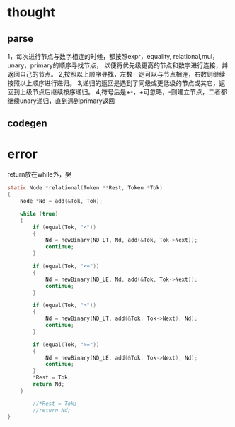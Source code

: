 # thought
## parse
1，每次进行节点与数字相连的时候，都按照expr，equality, relational,mul，unary，primary的顺序寻找节点，
以便将优先级更高的节点和数字进行连接，并返回自己的节点。
2,按照以上顺序寻找，左数一定可以与节点相连，右数则继续按照以上顺序进行递归。
3,递归的返回是遇到了同级或更低级的节点或其它，返回到上级节点后继续按序递归。
4,符号后是+-，+可忽略，-则建立节点，二者都继续unary递归，直到遇到primary返回

## codegen

# error
return放在while外，哭
```c
static Node *relational(Token **Rest, Token *Tok)
{
    Node *Nd = add(&Tok, Tok);

    while (true)
    {
        if (equal(Tok, "<"))
        {
            Nd = newBinary(ND_LT, Nd, add(&Tok, Tok->Next));
            continue;
        }

        if (equal(Tok, "<="))
        {
            Nd = newBinary(ND_LE, Nd, add(&Tok, Tok->Next));
            continue;
        }

        if (equal(Tok, ">"))
        {
            Nd = newBinary(ND_LT, add(&Tok, Tok->Next), Nd);
            continue;
        }

        if (equal(Tok, ">="))
        {
            Nd = newBinary(ND_LE, add(&Tok, Tok->Next), Nd);
            continue;
        }
        *Rest = Tok;
        return Nd;
    }

        //*Rest = Tok;
        //return Nd;
}

